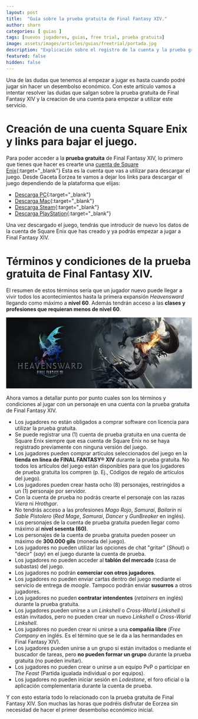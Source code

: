```yaml
---
layout: post
title:  "Guía sobre la prueba gratuita de Final Fantasy XIV."
author: sharn
categories: [ guias ]
tags: [nuevos jugadores, guias, free trial, prueba gratuita]
image: assets/images/articles/guias/freetrial/portada.jpg
description: "Explicación sobre el registro de la cuenta y la prueba gratuita de FFXIV."
featured: false
hidden: false
---
```


Una de las dudas que tenemos al empezar a jugar es hasta cuando podré jugar sin hacer un desembolso económico. Con este artículo vamos a intentar resolver las dudas que salgan sobre la prueba gratuita de Final Fantasy XIV y la creacion de una cuenta para empezar a utilizar este servicio.

# Creación de una cuenta Square Enix y links para bajar el juego.

Para poder acceder a la **prueba gratuita** de Final Fantasy XIV, lo primero que tienes que hacer es crearte una [cuenta de Square Enix](https://secure.square-enix.com/oauth/oa/registligt?response_type=code&redirect_uri=https%3A%2F%2Fsecure.square-enix.com%2Faccount%2Fapp%2Fsvc%2Ftop%3Frequest%3Dmogstation&client_id=ffxiv_mog&lang=en-us){:target="_blank"} Esta es la cuenta que vas a utilizar para descargar el juego. Desde Gaceta Eorzea te vamos a dejar los links para descargar el juego dependiendo de la plataforma que elijas:

- [Descarga PC](https://freetrial.finalfantasyxiv.com/es/){:target="_blank"}
- [Descarga Mac](https://eu.finalfantasyxiv.com/mac/download/){:target="_blank"}
- [Descarga Steam](https://store.steampowered.com/app/312060/FINAL_FANTASY_XIV_Online_Free_Trial/){:target="_blank"}
- [Descarga PlayStation](https://store.playstation.com/es-es/product/EP0082-PPSA02955_00-FFXIVFREETRIAL01){:target="_blank"}

Una vez descargado el juego, tendrás que introducir de nuevo los datos de la cuenta de Square Enix que has creado y ya podrás empezar a jugar a Final Fantasy XIV.

# Términos y condiciones de la prueba gratuita de Final Fantasy XIV.

El resumen de estos términos sería que un jugador nuevo puede llegar a vivir todos los acontecimientos hasta la primera expansión *Heavensward* llegando como máximo a **nivel 60**. Además tendrán acceso a las **clases y profesiones que requieran menos de nivel 60**. 

![heavensward](/assets/images/articles/guias/freetrial/heavensward.jpeg)

Ahora vamos a detallar punto por punto cuales son los términos y condiciones al jugar con un personaje en una cuenta con la prueba gratuita de Final Fantasy XIV.

- Los jugadores no están obligados a comprar software con licencia para utilizar la prueba gratuita.
- Se puede registrar una (1) cuenta de prueba gratuita en una cuenta de Square Enix siempre que esa cuenta de Square Enix no se haya registrado previamente con ninguna versión del juego.
- Los jugadores pueden comprar artículos seleccionados del juego en la **tienda en línea de FINAL FANTASY® XIV** durante la prueba gratuita. No todos los artículos del juego están disponibles para que los jugadores de prueba gratuita los compren (p. Ej., Códigos de regalo de artículos del juego).
- Los jugadores pueden crear hasta ocho (8) personajes, restringidos a un (1) personaje por servidor.
- Con la cuenta de prueba no podrás crearte el personaje con las razas *Viera* ni *Hrothgar*.
- No tendrás acceso a las profesiones *Mago Rojo*, *Samurai*, *Bailarín* ni *Sable Pistolero* (*Red Mage*, *Samurai*, *Dancer* y *GunBreaker* en inglés).
- Los personajes de la cuenta de prueba gratuita pueden llegar como máximo al **nivel sesenta (60)**.
- Los personajes de la cuenta de prueba gratuita pueden poseer un máximo de **300.000 gils** (moneda del juego).
- Los jugadores no pueden utilizar las opciones de chat "gritar" (*Shout*) o "decir" (*say*) en el juego durante la cuenta de prueba.
- Los jugadores no pueden acceder al **tablón del mercado** (casa de subastas) del juego.
- Los jugadores no podrán **comerciar con otros jugadores**.
- Los jugadores no pueden enviar cartas dentro del juego mediante el servicio de entrega de *moogle*. Tampoco podrán enviar **susurros** a otros jugadores.
- Los jugadores no pueden **contratar intendentes** (*retainers* en inglés) durante la prueba gratuita.
- Los jugadores pueden unirse a un *Linkshell* o *Cross-World Linkshell* si están invitados, pero no pueden crear un nuevo *Linkshell* o *Cross-World Linkshell*.
- Los jugadores no pueden crear ni unirse a una **compañia libre** (*Free Company* en inglés. Es el término que se le da a las hermandades en Final Fantasy XIV).
- Los jugadores pueden unirse a un grupo si están invitados o mediante el buscador de tareas, pero **no pueden formar un grupo** durante la prueba gratuita (no pueden invitar).
- Los jugadores no pueden crear o unirse a un equipo PvP o participar en *The Feast* (Partida igualada individual o por equipos).
- Los jugadores no pueden iniciar sesión en *Lodestone*, el foro oficial o la aplicación complementaria durante la cuenta de prueba.

Y con esto estaría todo lo relacionado con la prueba gratuita de Final Fantasy XIV. Son muchas las horas que podréis disfrutar de Eorzea sin necesidad de hacer el primer desembolso económico inicial.